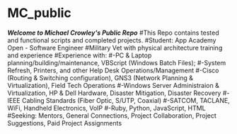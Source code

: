 # MC_public
***Welcome to Michael Crowley's Public Repo***
#This Repo contains tested and functional scripts and completed projects.
#Student: App Academy Open - Software Engineer
#Military Vet with physical architecture training and experience
#Experience with: 
#-PC & Laptop planning/building/maintenance, VBScript (Windows Batch Files); 
#-System Refresh, Printers, and other Help Desk Operations/Management
#-Cisco (Routing & Switching configuration), GNS3 (Network Planning & Virtualization), Field Tech Operations
#-Windows Server Administraion & Virtualization, HP & Dell Hardware, Disaster Mitigation, Disaster Recovery
#-IEEE Cabling Standards (Fiber Optic, S/UTP, Coaxial)
#-SATCOM, TACLANE, WiFi, Handheld Electronics, VoIP
#-Ruby, Python, JavaScript, HTML
#Seeking: Mentors, General Connections, Project Collaboration, Project Suggestions, Paid Project Assignments
